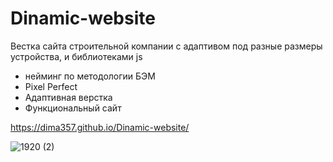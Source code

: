 # Dinamic-website
Вестка сайта строительной компании с адаптивом под разные размеры устройства, и библиотеками js

- нейминг по методологии БЭМ
- Pixel Perfect
- Адаптивная верстка
- Функциональный сайт

https://dima357.github.io/Dinamic-website/

![1920 (2)](https://user-images.githubusercontent.com/110188693/226854150-59ed9d22-2150-4ea7-a4ae-a0ecae78048b.jpg)
